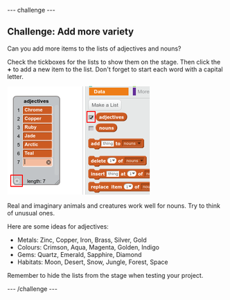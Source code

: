 --- challenge ---
## Challenge: Add more variety
Can you add more items to the lists of adjectives and nouns?

Check the tickboxes for the lists to show them on the stage. Then click the __+__ to add a new item to the list. Don't forget to start each word with a capital letter. 

![screenshot](images/usernames-add.png)

Real and imaginary animals and creatures work well for nouns. Try to think of unusual ones.

Here are some ideas for adjectives:

+ Metals: Zinc, Copper, Iron, Brass, Silver, Gold
+ Colours: Crimson, Aqua, Magenta, Golden, Indigo
+ Gems: Quartz, Emerald, Sapphire, Diamond
+ Habitats: Moon, Desert, Snow, Jungle, Forest, Space

Remember to hide the lists from the stage when testing your project. 




--- /challenge ---